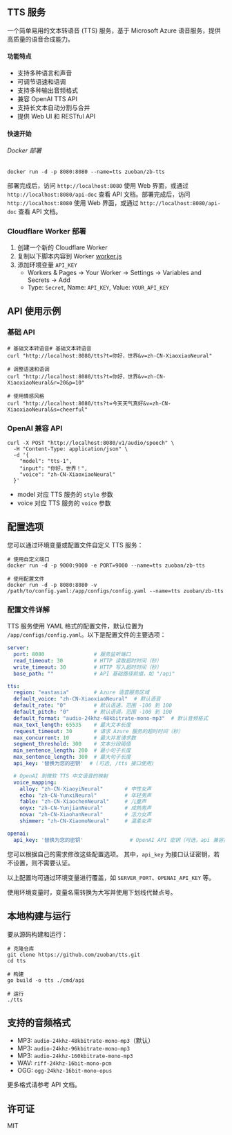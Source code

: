 ## TTS 服务
一个简单易用的文本转语音 (TTS) 服务，基于 Microsoft Azure 语音服务，提供高质量的语音合成能力。

#### 功能特点

- 支持多种语言和声音
- 可调节语速和语调
- 支持多种输出音频格式
- 兼容 OpenAI TTS API
- 支持长文本自动分割与合并
- 提供 Web UI 和 RESTful API

#### 快速开始

###### Docker 部署

```shell
docker run -d -p 8080:8080 --name=tts zuoban/zb-tts
```

部署完成后，访问 `http://localhost:8080` 使用 Web 界面，或通过 `http://localhost:8080/api-doc` 查看 API 文档。部署完成后，访问 `http://localhost:8080` 使用 Web 界面，或通过 `http://localhost:8080/api-doc` 查看 API 文档。

### Cloudflare Worker 部署

1. 创建一个新的 Cloudflare Worker
2. 复制以下脚本内容到 Worker
   [worker.js](https://github.com/zuoban/tts/blob/main/workers/src/index.js)
3. 添加环境变量 `API_KEY`
   - Workers & Pages -> Your Worker -> Settings -> Variables and Secrets -> Add
   - Type: `Secret`,  Name: `API_KEY`, Value: `YOUR_API_KEY`

## API 使用示例

### 基础 API

```shell
# 基础文本转语音# 基础文本转语音
curl "http://localhost:8080/tts?t=你好，世界&v=zh-CN-XiaoxiaoNeural"

# 调整语速和语调
curl "http://localhost:8080/tts?t=你好，世界&v=zh-CN-XiaoxiaoNeural&r=20&p=10"

# 使用情感风格
curl "http://localhost:8080/tts?t=今天天气真好&v=zh-CN-XiaoxiaoNeural&s=cheerful"
```

### OpenAI 兼容 API

```shell
curl -X POST "http://localhost:8080/v1/audio/speech" \
  -H "Content-Type: application/json" \
  -d '{
    "model": "tts-1",
    "input": "你好，世界！",
    "voice": "zh-CN-XiaoxiaoNeural"
  }'
```
- model 对应 TTS 服务的 `style` 参数
- voice 对应 TTS 服务的 `voice` 参数

## 配置选项

您可以通过环境变量或配置文件自定义 TTS 服务：

```shell
# 使用自定义端口
docker run -d -p 9000:9000 -e PORT=9000 --name=tts zuoban/zb-tts

# 使用配置文件
docker run -d -p 8080:8080 -v /path/to/config.yaml:/app/configs/config.yaml --name=tts zuoban/zb-tts
```

### 配置文件详解

TTS 服务使用 YAML 格式的配置文件，默认位置为 `/app/configs/config.yaml`。以下是配置文件的主要选项：

```yaml
server:
  port: 8080                # 服务监听端口
  read_timeout: 30          # HTTP 读取超时时间（秒）
  write_timeout: 30         # HTTP 写入超时时间（秒）
  base_path: ""             # API 基础路径前缀，如 "/api"

tts:
  region: "eastasia"        # Azure 语音服务区域
  default_voice: "zh-CN-XiaoxiaoNeural"  # 默认语音
  default_rate: "0"         # 默认语速，范围 -100 到 100
  default_pitch: "0"        # 默认语调，范围 -100 到 100
  default_format: "audio-24khz-48kbitrate-mono-mp3"  # 默认音频格式
  max_text_length: 65535    # 最大文本长度
  request_timeout: 30       # 请求 Azure 服务的超时时间（秒）
  max_concurrent: 10        # 最大并发请求数
  segment_threshold: 300    # 文本分段阈值
  min_sentence_length: 200  # 最小句子长度
  max_sentence_length: 300  # 最大句子长度
  api_key: '替换为您的密钥'  # (可选, /tts 接口使用)

  # OpenAI 到微软 TTS 中文语音的映射
  voice_mapping:
    alloy: "zh-CN-XiaoyiNeural"       # 中性女声
    echo: "zh-CN-YunxiNeural"         # 年轻男声
    fable: "zh-CN-XiaochenNeural"     # 儿童声
    onyx: "zh-CN-YunjianNeural"       # 成熟男声
    nova: "zh-CN-XiaohanNeural"       # 活力女声
    shimmer: "zh-CN-XiaomoNeural"     # 温柔女声

openai:
  api_key: '替换为您的密钥'               # OpenAI API 密钥（可选，api 兼容接口使用）
```

您可以根据自己的需求修改这些配置选项。 其中，`api_key` 为接口认证密钥，若不设置，则不需要认证。

以上配置均可通过环境变量进行覆盖，如 `SERVER_PORT`、`OPENAI_API_KEY` 等。

使用环境变量时，变量名需转换为大写并使用下划线代替点号。


## 本地构建与运行

要从源码构建和运行：

```shell
# 克隆仓库
git clone https://github.com/zuoban/tts.git
cd tts

# 构建
go build -o tts ./cmd/api

# 运行
./tts
```

## 支持的音频格式

- MP3: `audio-24khz-48kbitrate-mono-mp3`（默认）
- MP3: `audio-24khz-96kbitrate-mono-mp3`
- MP3: `audio-24khz-160kbitrate-mono-mp3`
- WAV: `riff-24khz-16bit-mono-pcm`
- OGG: `ogg-24khz-16bit-mono-opus`

更多格式请参考 API 文档。

## 许可证

MIT
